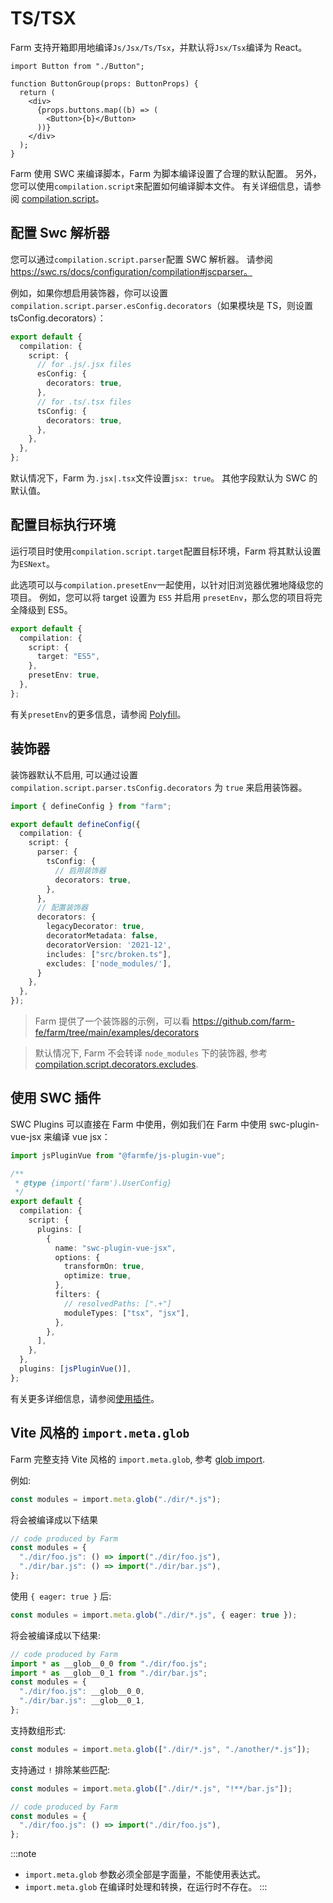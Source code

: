 # TS/TSX

Farm 支持开箱即用地编译`Js/Jsx/Ts/Tsx`，并默认将`Jsx/Tsx`编译为 React。

```tsx title="./button.tsx"
import Button from "./Button";

function ButtonGroup(props: ButtonProps) {
  return (
    <div>
      {props.buttons.map((b) => (
        <Button>{b}</Button>
      ))}
    </div>
  );
}
```

Farm 使用 SWC 来编译脚本，Farm 为脚本编译设置了合理的默认配置。 另外，您可以使用`compilation.script`来配置如何编译脚本文件。 有关详细信息，请参阅 [compilation.script](/docs/config/farm-config#compilation-options)。

## 配置 Swc 解析器

您可以通过`compilation.script.parser`配置 SWC 解析器。 请参阅 https://swc.rs/docs/configuration/compilation#jscparser。

例如，如果你想启用装饰器，你可以设置`compilation.script.parser.esConfig.decorators`（如果模块是 TS，则设置 tsConfig.decorators）：

```ts title="farm.config.ts"
export default {
  compilation: {
    script: {
      // for .js/.jsx files
      esConfig: {
        decorators: true,
      },
      // for .ts/.tsx files
      tsConfig: {
        decorators: true,
      },
    },
  },
};
```

默认情况下，Farm 为`.jsx|.tsx`文件设置`jsx: true`。 其他字段默认为 SWC 的默认值。

## 配置目标执行环境

运行项目时使用`compilation.script.target`配置目标环境，Farm 将其默认设置为`ESNext`。

此选项可以与`compilation.presetEnv`一起使用，以针对旧浏览器优雅地降级您的项目。 例如，您可以将 target 设置为 `ES5` 并启用 `presetEnv`，那么您的项目将完全降级到 ES5。

```ts title="farm.config.ts"
export default {
  compilation: {
    script: {
      target: "ES5",
    },
    presetEnv: true,
  },
};
```

有关`presetEnv`的更多信息，请参阅 [Polyfill](/docs/features/polyfill)。

## 装饰器

装饰器默认不启用, 可以通过设置 `compilation.script.parser.tsConfig.decorators` 为 `true` 来启用装饰器。

```ts
import { defineConfig } from "farm";

export default defineConfig({
  compilation: {
    script: {
      parser: {
        tsConfig: {
          // 启用装饰器
          decorators: true,
        },
      },
      // 配置装饰器
      decorators: {
        legacyDecorator: true,
        decoratorMetadata: false,
        decoratorVersion: '2021-12',
        includes: ["src/broken.ts"],
        excludes: ['node_modules/'],
      }
    },
  },
});
```

> Farm 提供了一个装饰器的示例，可以看 https://github.com/farm-fe/farm/tree/main/examples/decorators

> 默认情况下, Farm 不会转译 `node_modules` 下的装饰器, 参考 [compilation.script.decorators.excludes](/docs/config/farm-config#scriptdecorators).

## 使用 SWC 插件

SWC Plugins 可以直接在 Farm 中使用，例如我们在 Farm 中使用 swc-plugin-vue-jsx 来编译 vue jsx：

```ts title="farm.config.ts"
import jsPluginVue from "@farmfe/js-plugin-vue";

/**
 * @type {import('farm').UserConfig}
 */
export default {
  compilation: {
    script: {
      plugins: [
        {
          name: "swc-plugin-vue-jsx",
          options: {
            transformOn: true,
            optimize: true,
          },
          filters: {
            // resolvedPaths: [".+"]
            moduleTypes: ["tsx", "jsx"],
          },
        },
      ],
    },
  },
  plugins: [jsPluginVue()],
};
```

有关更多详细信息，请参阅[使用插件](/docs/using-plugins#using-swc-plugins)。

## Vite 风格的 `import.meta.glob`

Farm 完整支持 Vite 风格的 `import.meta.glob`, 参考 [glob import](https://vitejs.dev/guide/features.html#glob-import).

例如:

```ts
const modules = import.meta.glob("./dir/*.js");
```

将会被编译成以下结果

```ts
// code produced by Farm
const modules = {
  "./dir/foo.js": () => import("./dir/foo.js"),
  "./dir/bar.js": () => import("./dir/bar.js"),
};
```

使用 `{ eager: true }` 后:

```ts
const modules = import.meta.glob("./dir/*.js", { eager: true });
```

将会被编译成以下结果:

```ts
// code produced by Farm
import * as __glob__0_0 from "./dir/foo.js";
import * as __glob__0_1 from "./dir/bar.js";
const modules = {
  "./dir/foo.js": __glob__0_0,
  "./dir/bar.js": __glob__0_1,
};
```

支持数组形式:

```ts
const modules = import.meta.glob(["./dir/*.js", "./another/*.js"]);
```

支持通过 `!` 排除某些匹配:

```ts
const modules = import.meta.glob(["./dir/*.js", "!**/bar.js"]);
```

```ts
// code produced by Farm
const modules = {
  "./dir/foo.js": () => import("./dir/foo.js"),
};
```

:::note

- `import.meta.glob` 参数必须全部是字面量，不能使用表达式。
- `import.meta.glob` 在编译时处理和转换，在运行时不存在。
  :::
